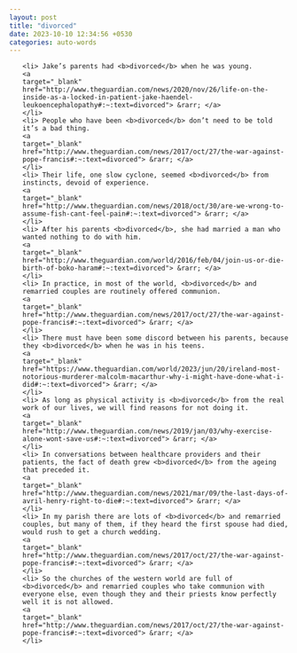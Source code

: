 ```yaml
---
layout: post
title: "divorced"
date: 2023-10-10 12:34:56 +0530
categories: auto-words
---
```

<ol>

    <li> Jake’s parents had <b>divorced</b> when he was young.
    <a 
    target="_blank" 
    href="http://www.theguardian.com/news/2020/nov/26/life-on-the-inside-as-a-locked-in-patient-jake-haendel-leukoencephalopathy#:~:text=divorced"> &rarr; </a>
    </li>
    <li> People who have been <b>divorced</b> don’t need to be told it’s a bad thing.
    <a 
    target="_blank" 
    href="http://www.theguardian.com/news/2017/oct/27/the-war-against-pope-francis#:~:text=divorced"> &rarr; </a>
    </li>
    <li> Their life, one slow cyclone, seemed <b>divorced</b> from instincts, devoid of experience.
    <a 
    target="_blank" 
    href="http://www.theguardian.com/news/2018/oct/30/are-we-wrong-to-assume-fish-cant-feel-pain#:~:text=divorced"> &rarr; </a>
    </li>
    <li> After his parents <b>divorced</b>, she had married a man who wanted nothing to do with him.
    <a 
    target="_blank" 
    href="http://www.theguardian.com/world/2016/feb/04/join-us-or-die-birth-of-boko-haram#:~:text=divorced"> &rarr; </a>
    </li>
    <li> In practice, in most of the world, <b>divorced</b> and remarried couples are routinely offered communion.
    <a 
    target="_blank" 
    href="http://www.theguardian.com/news/2017/oct/27/the-war-against-pope-francis#:~:text=divorced"> &rarr; </a>
    </li>
    <li> There must have been some discord between his parents, because they <b>divorced</b> when he was in his teens.
    <a 
    target="_blank" 
    href="https://www.theguardian.com/world/2023/jun/20/ireland-most-notorious-murderer-malcolm-macarthur-why-i-might-have-done-what-i-did#:~:text=divorced"> &rarr; </a>
    </li>
    <li> As long as physical activity is <b>divorced</b> from the real work of our lives, we will find reasons for not doing it.
    <a 
    target="_blank" 
    href="http://www.theguardian.com/news/2019/jan/03/why-exercise-alone-wont-save-us#:~:text=divorced"> &rarr; </a>
    </li>
    <li> In conversations between healthcare providers and their patients, the fact of death grew <b>divorced</b> from the ageing that preceded it.
    <a 
    target="_blank" 
    href="http://www.theguardian.com/news/2021/mar/09/the-last-days-of-avril-henry-right-to-die#:~:text=divorced"> &rarr; </a>
    </li>
    <li> In my parish there are lots of <b>divorced</b> and remarried couples, but many of them, if they heard the first spouse had died, would rush to get a church wedding.
    <a 
    target="_blank" 
    href="http://www.theguardian.com/news/2017/oct/27/the-war-against-pope-francis#:~:text=divorced"> &rarr; </a>
    </li>
    <li> So the churches of the western world are full of <b>divorced</b> and remarried couples who take communion with everyone else, even though they and their priests know perfectly well it is not allowed.
    <a 
    target="_blank" 
    href="http://www.theguardian.com/news/2017/oct/27/the-war-against-pope-francis#:~:text=divorced"> &rarr; </a>
    </li>